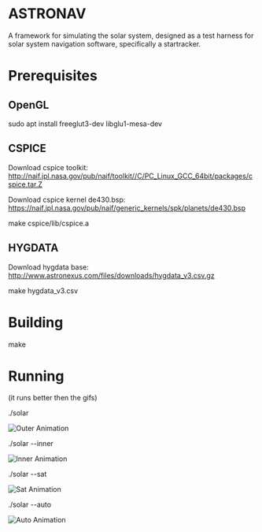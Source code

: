 # ASTRONAV

A framework for simulating the solar system, designed as a test harness for solar system navigation software, specifically a startracker. 

# Prerequisites

## OpenGL

sudo apt install freeglut3-dev libglu1-mesa-dev

## CSPICE

Download cspice toolkit:
  http://naif.jpl.nasa.gov/pub/naif/toolkit//C/PC_Linux_GCC_64bit/packages/cspice.tar.Z

Download cspice kernel de430.bsp:
  https://naif.jpl.nasa.gov/pub/naif/generic_kernels/spk/planets/de430.bsp

  make cspice/lib/cspice.a

## HYGDATA
Download hygdata base:
http://www.astronexus.com/files/downloads/hygdata_v3.csv.gz

  make hygdata_v3.csv

# Building

  make

# Running

  (it runs better then the gifs)

  ./solar
  
  ![Outer Animation](../assets/photos/astronav-outer.gif?raw=true)
  
  ./solar --inner
  
  ![Inner Animation](../assets/photos/astronav-inner.gif?raw=true)
  
  ./solar --sat
  
  ![Sat Animation](../assets/photos/astronav-sat.gif?raw=true)
  
  ./solar --auto
  
  ![Auto Animation](../assets/photos/astronav-auto.gif?raw=true)
